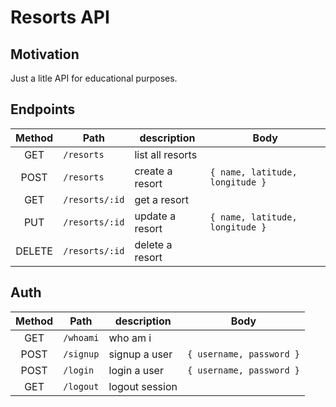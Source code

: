 # Resorts API

## Motivation

Just a litle API for educational purposes.

## Endpoints

| Method | Path           | description      | Body                            |
| :----: | -------------- | ---------------- | ------------------------------- |
|  GET   | `/resorts`     | list all resorts |                                 |
|  POST  | `/resorts`     | create a resort  | `{ name, latitude, longitude }` |
|  GET   | `/resorts/:id` | get a resort     |                                 |
|  PUT   | `/resorts/:id` | update a resort  | `{ name, latitude, longitude }` |
| DELETE | `/resorts/:id` | delete a resort  |                                 |

## Auth

| Method | Path      | description    | Body                     |
| :----: | --------- | -------------- | ------------------------ |
|  GET   | `/whoami` | who am i       |                          |
|  POST  | `/signup` | signup a user  | `{ username, password }` |
|  POST  | `/login`  | login a user   | `{ username, password }` |
|  GET   | `/logout` | logout session |                          |
